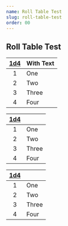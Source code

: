 ```yaml
---
name: Roll Table Test
slug: roll-table-test
order: 00
---
```

## Roll Table Test

|[1d4](/roll/1d4)| With Text |
| :-: | :-------- |
|  1  | One |
|  2  | Two |
|  3  | Three |
| 4 | Four |


|[1d4](/roll/1d4)| |
| :-: | :-------- |
|  1  | One |
|  2  | Two |
|  3  | Three |
| 4 | Four |


|[1d4](/roll/1d4)||
|:-:|:--- |
| 1 | One |
| 2 | Two |
| 3 | Three |
| 4 | Four |
